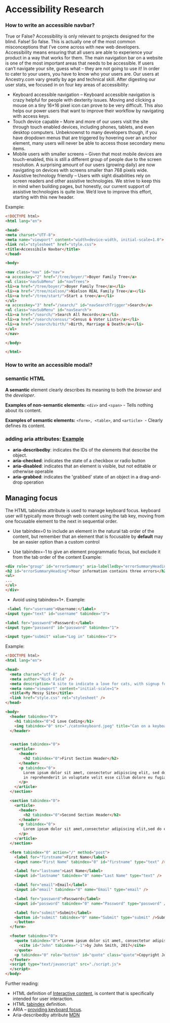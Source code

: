 # Accessibility Research

### How to write an accessible navbar?
True or False?
Accessibility is only relevant to projects designed for the blind.
False! So false. This is actually one of the most common misconceptions that I’ve come across with new web developers. Accessibility means ensuring that all users are able to experience your product in a way that works for them.
The main navigation bar on a website is one of the most important areas that needs to be accessible. If users can’t navigate your site, guess what – they are not going to use it! In order to cater to your users, you have to know who your users are. Our users at Ancestry.com vary greatly by age and technical skill. After digesting our user stats, we focused in on four key areas of accessibility:
* Keyboard accessible navigation – Keyboard accessible navigation is crazy helpful for people with dexterity issues. Moving and clicking a mouse on a tiny 16×16 pixel icon can prove to be very difficult. This also helps our power users that want to improve their workflow by navigating with access keys.
* Touch device capable – More and more of our users visit the site through touch enabled devices, including phones, tablets, and even desktop computers. Unbeknownst to many developers though, if you have dropdown menus that are triggered by hovering over an anchor element, many users will never be able to access those secondary menu items.
* Mobile users with smaller screens – Given that most mobile devices are touch-enabled, this is still a different group of people due to the screen resolution. A surprising amount of our users (growing daily) are now navigating on devices with screens smaller than 768 pixels wide.
* Assistive technology friendly – Users with sight disabilities rely on screen readers and other assistive technologies. We strive to keep this in mind when building pages, but honestly, our current support of assistive technologies is quite low. We’d love to improve this effort, starting with this new header.

Example:
```html
<!DOCTYPE html>
<html lang="en">

<head>
<meta charset="UTF-8">
<meta name="viewport" content="width=device-width, initial-scale=1.0">
<link rel="stylesheet" href="style.css">
<title>Accessibile Navbar</title>
</head>

<body>

<nav class="nav" id="nav">
<a accesskey="2" href="/tree/boyer/">Boyer Family Tree</a>
<ul class="navSubMenu" id="navTrees">
<li><a href="/tree/boyer/">Boyer Family Tree</a></li>
<li><a href="/tree/nielson/">Nielson REAL Family Tree</a></li>
<li><a href="/tree/start/">Start a tree</a></li>
</ul>
<a accesskey="3" href="/search/" id="navSearchTrigger">Search</a>
<ul class="navSubMenu" id="navSearch">
<li><a href="/search/">Search All Records</a></li>
<li><a href="/search/census/">Census & Voter Lists</a></li>
<li><a href="/search/birth/">Birth, Marriage & Death</a></li>
</ul>
</nav>

</body>

</html>
```

### How to write an accessible modal?




### semantic HTML
**A semantic** element clearly describes its meaning to both the _browser_ and the _developer_.

**Examples of non-semantic elements:** ```<div>``` and ```<span>``` - Tells nothing about its content.

**Examples of semantic elements:** ```<form>, <table>```, and ```<article> ```- Clearly defines its content.


### adding aria attributes: [Example](https://developer.mozilla.org/en-US/docs/Web/Accessibility/ARIA/ARIA_Techniques/Using_the_aria-describedby_attribute)
 * **aria-describedby**: indicates the IDs of the elements that describe the object. 
 * **aria-checked**: indicates the state of a checkbox or radio button
 * **aria-disabled**: indicates that an element is visible, but not editable or otherwise operable
 * **aria-grabbed**: indicates the 'grabbed' state of an object in a drag-and-drop operation


## Managing focus
The HTML tabindex attribute is used to manage keyboard focus.
 keyboard user will typically move through web content using the tab key, moving from one focusable element to the next in sequential order.
 
 * Use tabindex=0 to include an element in the natural tab order of the content, but remember that an element that is focusable by **default** may be an easier option than a custom control
 
 * Use tabindex=-1 to give an element programmatic focus, but exclude it from the tab order of the content
  Example:
```html
<div role="group" id="errorSummary" aria-labelledby="errorSummaryHeading" tabindex="-1">
<h2 id="errorSummaryHeading">Your information contains three errors</h2>
<ul>
...
</ul>
</div>
```

 * Avoid using tabindex=1+.
 Example: 
```html
 <label for="username">Username:</label>
<input type="text" id="username" tabindex="3">

<label for="password">Password:</label>
<input type="password" id="password" tabindex="1">

<input type="submit" value="Log in" tabindex="2">
 ```
 
 
Example: 
```html
<!DOCTYPE html>
<html lang="en">

<head>
  <meta charset="utf-8" />
  <meta author="Nick Field" />
  <meta description="A site to indicate a love for cats, with signup form" />
  <meta name="viewport" content="initial-scale=1">
  <title>My Messy Site</title>
  <link href="style.css" rel="stylesheet" />
</head>

<body>
  <header tabindex="0">
    <h1 tabindex="0">I Love Coding</h1>
    <img tabindex="0" src="./catonkeyboard.jpeg" title="Can on a keyboard" alt="Picture of a cat typing on a keybaord" />
  </header>


  <section tabindex="0">
    <article>
      <header>
        <h2 tabindex="0">First Section Header</h2>
      </header>
      <p tabindex="0">
        Lorem ipsum dolor sit amet, consectetur adipiscing elit, sed do eiusmod tempor incididunt ut labore et dolore magna aliqua. Ut enim ad minim veniam, quis nostrud exercitation ullamco laboris nisi ut aliquip ex ea commodo consequat. Duis aute irure dolor
        in reprehenderit in voluptate velit esse cillum dolore eu fugiat nulla pariatur. Excepteur sint occaecat cupidatat non proident, sunt in culpa qui officia deserunt mollit anim id est laborum.
      </p>
    </article>
  </section>

  <section tabindex="0">
    <article>
      <header>
        <h2 tabindex="0">Second Section Header</h2>
      </header>
      <p tabindex="0">
        Lorem ipsum dolor sit amet,consectetur adipiscing elit,sed do eiusmod tempor incididunt ut labore et dolore magna aliqua.
      </p>
    </article>
  </section>

  <form tabindex="0" action="/" method="post">
    <label for="firstname">First Name</label>
    <input name="First Name" tabindex="0" id="firstname" type="text" />

    <label for="lastname">Last Name</label>
    <input id="lastname" tabindex="0" name="Last Name" type="text" />

    <label for="email">Email</label>
    <input id="email" tabindex="0" name="Email" type="email" />

    <label for="password">Password</label>
    <input id="password" tabindex="0" name="Password" type="password" />

    <label for="submit">Submit</label>
    <button id="submit" tabindex="0" name="Submit" type="submit" />Submit
    </button>
  </form>

  <footer tabindex="0">
    <quote tabindex="0">"Lorem ipsum dolor sit amet, consectetur adipiscing elit."
      <cite id="John" tabindex="-1">by John Smith, 2017</cite>
    </quote>
    <p tabindex="0" role="button" id="quote" class="quote">Copyright John 2015. All rights reserved</p>
  </footer>
  <script type="text/javascript" src="./script.js">
  </script>
</body>
```
 
 
 
 
 
 
 Further reading:
 * HTML definition of [Interactive content](http://w3c.github.io/html/dom.html#interactive-content), is content that is specifically intended for user interaction.
 * HTML [tabindex](http://w3c.github.io/html/editing.html#attr-tabindex) definition.
 * ARIA – [providing keyboard focus](https://www.w3.org/WAI/PF/aria-practices/#kbd_focus).
 * Aria-describedby attribute [MDN](https://developer.mozilla.org/en-US/docs/Web/Accessibility/ARIA/ARIA_Techniques/Using_the_aria-describedby_attribute)
